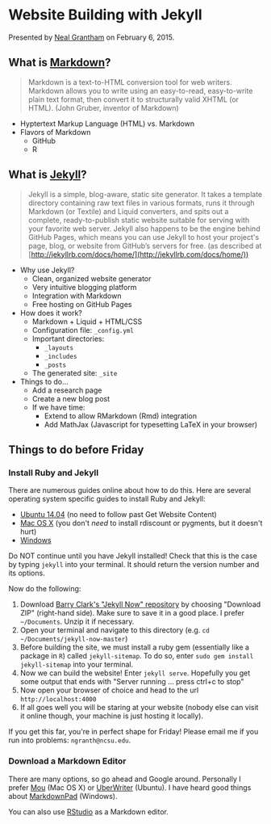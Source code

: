 Website Building with Jekyll
===

Presented by [Neal Grantham](http://nsgrantham.github.io) on February 6, 2015.

## What is [Markdown](http://daringfireball.net/projects/markdown/basics)?

> Markdown is a text-to-HTML conversion tool for web writers. Markdown allows you to write using an easy-to-read, easy-to-write plain text format, then convert it to structurally valid XHTML (or HTML). (John Gruber, inventor of Markdown)

- Hyptertext Markup Language (HTML) vs. Markdown
- Flavors of Markdown
	- GitHub
	- R

## What is [Jekyll](http://jekyllrb.com)?

> Jekyll is a simple, blog-aware, static site generator. It takes a template directory containing raw text files in various formats, runs it through Markdown (or Textile) and Liquid converters, and spits out a complete, ready-to-publish static website suitable for serving with your favorite web server. Jekyll also happens to be the engine behind GitHub Pages, which means you can use Jekyll to host your project's page, blog, or website from GitHub’s servers for free. (as described at [http://jekyllrb.com/docs/home/](http://jekyllrb.com/docs/home/))

- Why use Jekyll?
	- Clean, organized website generator
	- Very intuitive blogging platform 
	- Integration with Markdown
	- Free hosting on GitHub Pages  
- How does it work?
	- Markdown + Liquid + HTML/CSS
	- Configuration file: `_config.yml`  
	- Important directories:
		- `_layouts`
		- `_includes`
		- `_posts`
	- The generated site: `_site`    
- Things to do...
	- Add a research page
	- Create a new blog post
	- If we have time:
		- Extend to allow RMarkdown (Rmd) integration
		- Add MathJax (Javascript for typesetting LaTeX in your browser)
		


## Things to do before Friday

### Install Ruby and Jekyll
	
There are numerous guides online about how to do this. Here are several operating system specific guides to install Ruby and Jekyll:

- [Ubuntu 14.04](http://michaelchelen.net/81fa/install-jekyll-2-ubuntu-14-04/) (no need to follow past Get Website Content)
- [Mac OS X](http://learn.andrewmunsell.com/learn/jekyll-by-example/installing-jekyll) (you don't _need_ to install  rdiscount or pygments, but it doesn't hurt)
- [Windows](http://jekyll-windows.juthilo.com)

Do NOT continue until you have Jekyll installed! Check that this is the case by typing `jekyll` into your terminal. It should return the version number and its options.

Now do the following:

1. Download [Barry Clark's "Jekyll Now" repository](https://github.com/barryclark/jekyll-now) by choosing "Download ZIP" (right-hand side). Make sure to save it in a good place. I prefer `~/Documents`. Unzip it if necessary.
2. Open your terminal and navigate to this directory (e.g. `cd ~/Documents/jekyll-now-master`)
3. Before building the site, we must install a ruby gem (essentially like a package in `R`) called `jekyll-sitemap`. To do so, enter `sudo gem install jekyll-sitemap` into your terminal.
4. Now we can build the website! Enter `jekyll serve`.  Hopefully you get some output that ends with "Server running ... press ctrl+c to stop"
5. Now open your browser of choice and head to the url     `http://localhost:4000`
6. If all goes well you will be staring at your website (nobody else can visit it online though, your machine is just hosting it locally).

If you get this far, you're in perfect shape for Friday! Please email me if you run into problems: `ngranth@ncsu.edu`.

### Download a Markdown Editor

There are many options, so go ahead and Google around. Personally I prefer [Mou](http://25.io/mou/) (Mac OS X) or [UberWriter](http://uberwriter.wolfvollprecht.de) (Ubuntu). I have heard good things about [MarkdownPad](http://markdownpad.com) (Windows).

You can also use [RStudio](http://www.rstudio.com) as a Markdown editor.


